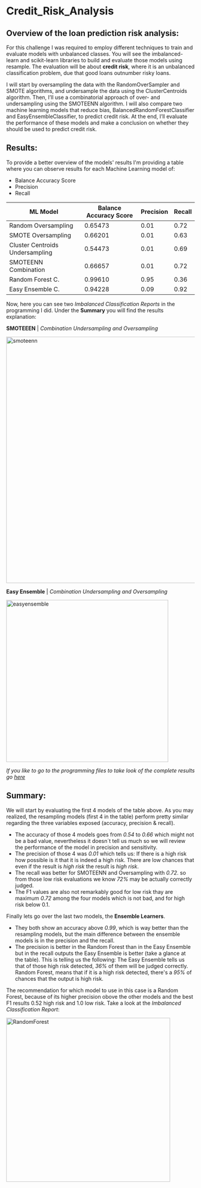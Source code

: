 # Credit_Risk_Analysis

## Overview of the loan prediction risk analysis:

For this challenge I was required to employ different techniques to train and evaluate models with unbalanced classes. You will see the imbalanced-learn and scikit-learn libraries to build and evaluate those models using resample. The evaluation will be about **credit risk**, where it is an unbalanced classification problem, due that good loans outnumber risky loans. 


I will start by oversampling the data with the RandomOverSampler and SMOTE algorithms, and undersample the data using the ClusterCentroids algorithm. Then, I’ll use a combinatorial approach of over- and undersampling using the SMOTEENN algorithm. I will also compare two machine learning models that reduce bias, BalancedRandomForestClassifier and EasyEnsembleClassifier, to predict credit risk. At the end, I’ll evaluate the performance of these models and make a conclusion on whether they should be used to predict credit risk.

## Results:

To provide a better overview of the models' results I'm providing a table where you can observe results for each Machine Learning model of: 

- Balance Accuracy Score 
- Precision
- Recall


| ML Model | Balance Accuracy Score | Precision | Recall |
| ------------- | ------------- | ------------- | ------------- |
| Random Oversampling  | 0.65473  | 0.01 | 0.72 |
| SMOTE Oversampling  | 0.66201  | 0.01 | 0.63 |
| Cluster Centroids Undersampling | 0.54473 | 0.01 | 0.69 |
| SMOTEENN Combination | 0.66657 | 0.01 | 0.72 |
| Random Forest C. | 0.99610 | 0.95 | 0.36 |
| Easy Ensemble C. | 0.94228 | 0.09 | 0.92 |



Now, here you can see two *Imbalanced Classification Reports* in the programming I did. Under the **Summary** you will find the results explanation: 


**SMOTEEEN** | *Combination Undersampling and Oversampling*

<img width="658" alt="smoteenn" src="https://user-images.githubusercontent.com/84519822/166726594-76581465-4113-43f3-9953-f4ab5e1b3ca2.png">



**Easy Ensemble** | *Combination Undersampling and Oversampling*

<img width="433" alt="easyensemble" src="https://user-images.githubusercontent.com/84519822/166726632-57d91e47-741c-48f6-8bab-e429b30ba71d.png">


*If you like to go to the programming files to take look of the complete results go [here](https://github.com/Rauloigs/Credit_Risk_Analysis)*


## Summary:

We will start by evaluating the first 4 models of the table above. As you may realized, the resampling models (first 4 in the table) perform pretty similar regarding the three variables exposed (accuracy, precision & recall). 

- The accuracy of those 4 models goes from *0.54* to *0.66* which might not be a bad value, nevertheless it doesn´t tell us much so we will review the performance of the model in precision and sensitivity. 
- The precision of those 4 was *0.01* which tells us: If there is a high risk how possible is it that it is indeed a high risk. There are low chances that even if the result is *high risk* the result is *high risk*.
- The recall was better for SMOTEENN and Oversampling with *0.72*. so from those low risk evaluations we know *72%* may be actually correctly judged. 
- The F1 values are also not remarkably good for low risk thay are maximum *0.72* among the four models which is not bad, and for high risk below 0.1.

Finally lets go over the last two models, the **Ensemble Learners**. 

- They both show an accuracy above *0.99*, which is way better than the resampling models, but the main difference between the ensemble models is in the precision and the recall. 
- The precision is better in the Random Forest than in the Easy Ensemble but in the recall outputs the Easy Ensemble is better (take a glance at the table). This is telling us the following: The Easy Ensemble tells us that of those high risk detected, *36%* of them will be judged correctly. Random Forest, means that if it is a high risk detected, there's a *95%* of chances that the output is high risk.

The recommendation for which model to use in this case is a Random Forest, because of its higher precision obove the other models and the best F1 results  0.52 high risk and 1.0 low risk. Take a look at the *Imbalanced Classification Report*:

<img width="438" alt="RandomForest" src="https://user-images.githubusercontent.com/84519822/166744018-72a0572f-9d4c-420d-916b-c8a8dc6d96fc.png">

